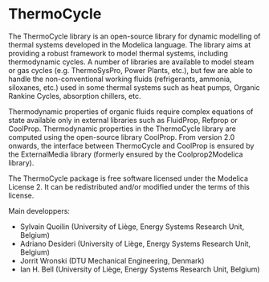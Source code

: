 ThermoCycle
===================

The ThermoCycle library is an open-source library for dynamic modelling of thermal
systems developed in the Modelica language. The library aims at providing a robust 
framework to model thermal systems, including thermodynamic cycles. A number of 
libraries are available to model steam or gas cycles (e.g. ThermoSysPro, Power 
Plants, etc.), but few are able to handle the non-conventional working fluids 
(refrigerants, ammonia, siloxanes, etc.) used in some thermal systems such as heat 
pumps, Organic Rankine Cycles, absorption chillers, etc.

Thermodynamic properties of organic fluids require complex equations of state 
available only in external libraries such as FluidProp, Refprop or CoolProp. 
Thermodynamic properties in the ThermoCycle library are computed using the open-source 
library CoolProp. From version 2.0 onwards, the interface between ThermoCycle and CoolProp is ensured by the 
ExternalMedia library (formerly ensured by the Coolprop2Modelica library).

The ThermoCycle package is free software licensed under the Modelica License 2. It 
can be redistributed and/or modified under the terms of this license.

Main developpers:

- Sylvain Quoilin (University of Liège, Energy Systems Research Unit, Belgium)
- Adriano Desideri (University of Liège, Energy Systems Research Unit, Belgium)
- Jorrit Wronski (DTU Mechanical Engineering, Denmark)
- Ian H. Bell (University of Liège, Energy Systems Research Unit, Belgium)
